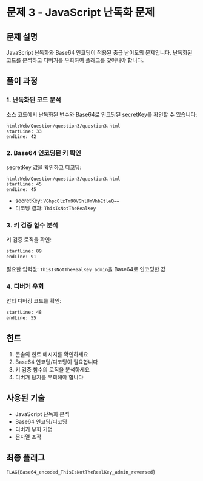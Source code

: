# 문제 3 - JavaScript 난독화 문제

## 문제 설명
JavaScript 난독화와 Base64 인코딩이 적용된 중급 난이도의 문제입니다. 난독화된 코드를 분석하고 디버거를 우회하여 플래그를 찾아내야 합니다.

## 풀이 과정

### 1. 난독화된 코드 분석
소스 코드에서 난독화된 변수와 Base64로 인코딩된 secretKey를 확인할 수 있습니다: 
```
html:Web/Question/question3/question3.html
startLine: 33
endLine: 42
```

### 2. Base64 인코딩된 키 확인
secretKey 값을 확인하고 디코딩:
```
html:Web/Question/question3/question3.html
startLine: 45
endLine: 45
```
- secretKey: `VGhpc0lzTm90VGhlUmVhbEtleQ==`
- 디코딩 결과: `ThisIsNotTheRealKey`

### 3. 키 검증 함수 분석
키 검증 로직을 확인:
```html:Web/Question/question3/question3.html
startLine: 89
endLine: 91
```
필요한 입력값: `ThisIsNotTheRealKey_admin`을 Base64로 인코딩한 값

### 4. 디버거 우회
안티 디버깅 코드를 확인:
```html:Web/Question/question3/question3.html
startLine: 48
endLine: 55
```

## 힌트
1. 콘솔의 힌트 메시지를 확인하세요
2. Base64 인코딩/디코딩이 필요합니다
3. 키 검증 함수의 로직을 분석하세요
4. 디버거 탐지를 우회해야 합니다

## 사용된 기술
- JavaScript 난독화 분석
- Base64 인코딩/디코딩
- 디버거 우회 기법
- 문자열 조작

## 최종 플래그
```
FLAG{Base64_encoded_ThisIsNotTheRealKey_admin_reversed}
```